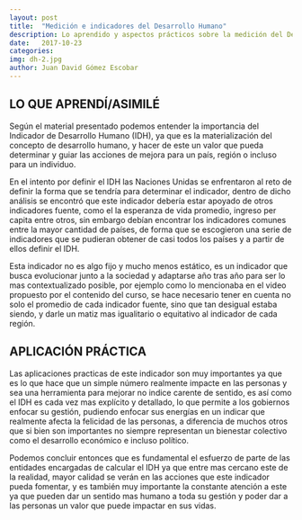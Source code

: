 ```yaml
---
layout: post
title:  "Medición e indicadores del Desarrollo Humano"
description: Lo aprendido y aspectos prácticos sobre la medición del Desarrollo Humano
date:   2017-10-23
categories: 
img: dh-2.jpg
author: Juan David Gómez Escobar
---
```


## LO QUE APRENDÍ/ASIMILÉ

Según el material presentado podemos entender la importancia del Indicador de Desarrollo Humano (IDH), ya que es la materialización del concepto de desarrollo humano, y hacer de este un valor que pueda determinar y guiar las acciones de mejora para un país, región o incluso para un individuo.

En el intento por definir el IDH las Naciones Unidas se enfrentaron al reto de definir la forma que se tendría para determinar el indicador, dentro de dicho análisis se encontró que este indicador debería estar apoyado de otros indicadores fuente, como el la esperanza de vida promedio, ingreso per capita entre otros, sin embargo debían encontrar los indicadores comunes entre la mayor cantidad de países, de forma que se escogieron una serie de indicadores que se pudieran obtener de casi todos los países y a partir de ellos definir el IDH.

Esta indicador no es algo fijo y mucho menos estático, es un indicador que busca evolucionar junto a la sociedad y adaptarse año tras año para ser lo mas contextualizado posible, por ejemplo como lo mencionaba en el video propuesto por el contenido del curso, se hace necesario tener en cuenta no solo el promedio de cada indicador fuente, sino que tan desigual estaba siendo, y darle un matiz mas igualitario o equitativo al indicador de cada región.


## APLICACIÓN PRÁCTICA

Las aplicaciones practicas de este indicador son muy importantes ya que es lo que hace que un simple número realmente impacte en las personas y sea una herramienta para mejorar no indice carente de sentido, es así como el IDH es cada vez mas explícito y detallado, lo que permite a los gobiernos enfocar su gestión, pudiendo enfocar sus energías en un indicar que realmente afecta la felicidad de las personas, a diferencia de muchos otros que si bien son importantes no siempre representan un bienestar colectivo como el desarrollo económico e incluso político.

Podemos concluir entonces que es fundamental el esfuerzo de parte de las entidades encargadas de calcular el IDH ya que entre mas cercano este de la realidad, mayor calidad se verán en las acciones que este indicador pueda fomentar, y es también muy importante la constante atención a este ya que pueden dar un sentido mas humano a toda su gestión y poder dar a las personas un valor que puede impactar en sus vidas.